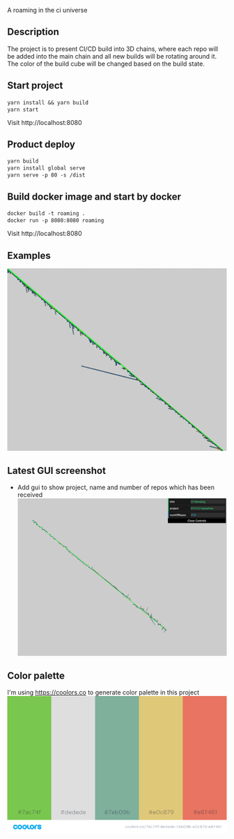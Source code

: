 A roaming in the ci universe

## Description
The project is to present CI/CD build into 3D chains, where each repo will be added into the main chain and all new builds will be rotating around it. 
The color of the build cube will be changed based on the build state.

## Start project
```
yarn install && yarn build 
yarn start
```
Visit http://localhost:8080

## Product deploy
```
yarn build 
yarn install global serve
yarn serve -p 80 -s /dist
```

## Build docker image and start by docker
```
docker build -t roaming .
docker run -p 8080:8080 roaming
```
Visit http://localhost:8080

## Examples 
![Running Result](roaming.gif)

## Latest GUI screenshot 
* Add gui to show project, name and number of repos which has been received 
![Roaming CI screenshop](screenshot-latest.png)

## Color palette
I'm using https://coolors.co to generate color palette in this project
![Roaming CI color palette](color.png)
